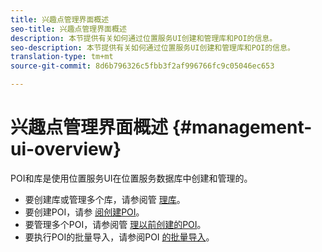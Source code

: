 ```yaml
---
title: 兴趣点管理界面概述
seo-title: 兴趣点管理界面概述
description: 本节提供有关如何通过位置服务UI创建和管理库和POI的信息。
seo-description: 本节提供有关如何通过位置服务UI创建和管理库和POI的信息。
translation-type: tm+mt
source-git-commit: 8d6b796326c5fbb3f2af996766fc9c05046ec653

---
```



# 兴趣点管理界面概述 {#management-ui-overview}

POI和库是使用位置服务UI在位置服务数据库中创建和管理的。

* 要创建库或管理多个库，请参阅管 [理库](/help/poi-mgmt-ui/manage-libraries-in-the-places-ui.md)。
* 要创建POI，请参 [阅创建POI](/help/poi-mgmt-ui/create-a-poi-ui.md)。
* 要管理多个POI，请参阅管 [理以前创建的POI](/help/poi-mgmt-ui/managing-pois-in-the-places-ui.md)。
* 要执行POI的批量导入，请参阅POI [的批量导入](/help/poi-mgmt-ui/bulk-upload-pois.md)。